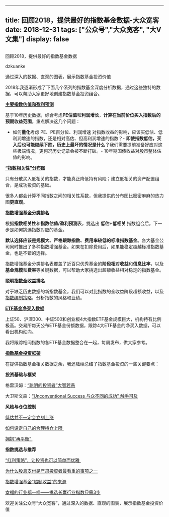 
---
title:   回顾2018，提供最好的指数基金数据-大众宽客
date: 2018-12-31
tags: ["公众号","大众宽客", "大V文集"]
display: false
---


## 



回顾2018，提供最好的指数基金数据




dzkuanke




通过深入的数据、直观的图表，展示指数基金投资价值


2018年我逐渐形成了下面几个系列的指数基金深度分析数据<h-char unicode="ff0c" class="biaodian cjk bd-end bd-cop bd-hangable bd-jiya"><h-inner>，</h-inner></h-char>通过这些独特的数据<h-char unicode="ff0c" class="biaodian cjk bd-end bd-cop bd-hangable bd-jiya"><h-inner>，</h-inner></h-char>可以帮助大家更好地创建指数基金投资组合<h-char unicode="3002" class="biaodian cjk bd-end bd-cop bd-hangable bd-jiya"><h-inner>。</h-inner></h-char>

<h-char unicode="3002" class="biaodian cjk bd-end bd-cop bd-hangable bd-jiya"><h-inner></h-inner></h-char>

[**主要指数估值和盈利预测**](http://mp.weixin.qq.com/s?__biz=MzAwMTc1MDcwNw==&amp;mid=2648273724&amp;idx=1&amp;sn=7834e81cc9d035947f2e2f3a689a27ab&amp;chksm=82f930e0b58eb9f6b79508b42edb0572f5e27c436ac7ee44539e38b9ff4dbaf58b1b16ef0af0&amp;scene=21#wechat_redirect)

基于10年历史数据<h-char unicode="ff0c" class="biaodian cjk bd-end bd-cop bd-hangable bd-jiya"><h-inner>，</h-inner></h-char>综合考虑**PE估值**和**利润增长**<h-char unicode="ff0c" class="biaodian cjk bd-end bd-cop bd-hangable bd-jiya"><h-inner>，</h-inner></h-char>**计算在当前价位买入指数后的预期收益范围**<h-char unicode="3002" class="biaodian cjk bd-end bd-cop bd-hangable bd-jiya"><h-inner>。</h-inner></h-char>重点解决这几个问题<h-char unicode="ff1a" class="biaodian cjk bd-end bd-jiya">：</h-char>
- 如何**量化**考虑 PE<h-char unicode="3001" class="biaodian cjk bd-end bd-cop bd-hangable bd-jiya"><h-inner>、</h-inner></h-char>PE百分位<h-char unicode="3001" class="biaodian cjk bd-end bd-cop bd-hangable bd-jiya"><h-inner>、</h-inner></h-char>利润增速 对指数收益的影响<h-char unicode="ff0c" class="biaodian cjk bd-end bd-cop bd-hangable bd-jiya"><h-inner>，</h-inner></h-char>应该买低估<h-char unicode="3001" class="biaodian cjk bd-end bd-cop bd-hangable bd-jiya"><h-inner>、</h-inner></h-char>低利润增速的指数<h-char unicode="ff0c" class="biaodian cjk bd-end bd-cop bd-hangable bd-jiya"><h-inner>，</h-inner></h-char>还是相对高估<h-char unicode="3001" class="biaodian cjk bd-end bd-cop bd-hangable bd-jiya"><h-inner>、</h-inner></h-char>但高利润增速的指数<h-char unicode="ff1f" class="biaodian cjk bd-end bd-jiya">？</h-char>- **即使指数低估**<h-char unicode="ff0c" class="biaodian cjk bd-end bd-cop bd-hangable bd-jiya"><h-inner>**，**</h-inner></h-char>**买入后也可能继续下跌**<h-char unicode="ff0c" class="biaodian cjk bd-end bd-cop bd-hangable bd-jiya"><h-inner>**，**</h-inner></h-char>**历史上最坏的情况是什么**<h-char unicode="ff1f" class="biaodian cjk bd-end bd-jiya"><h-inner>**？**</h-inner></h-char>我们需要提前准备好应对这些极端情况<h-char unicode="ff0c" class="biaodian cjk bd-end bd-cop bd-hangable bd-jiya"><h-inner>，</h-inner></h-char>更何况历史记录会被不断打破<h-char unicode="3002" class="biaodian cjk bd-end bd-cop bd-hangable bd-jiya"><h-inner>。</h-inner></h-char>- 10年期国债收益对股市整体估值的影响<h-char unicode="3002" class="biaodian cjk bd-end bd-cop bd-hangable bd-jiya"><h-inner>。</h-inner></h-char>


<h-char unicode="201c" class="biaodian cjk bd-open punct"></h-char><h-char unicode="201c" class="biaodian cjk bd-open punct">[**“**](http://mp.weixin.qq.com/s?__biz=MzAwMTc1MDcwNw==&amp;mid=2648273755&amp;idx=3&amp;sn=4aaf622fc058b12c92f1b32a69d39a28&amp;chksm=82f93087b58eb991f1c2858ab0aee9b7240e6d0f2d3519b6c42d321775649fdcaf5ca4966082&amp;scene=21#wechat_redirect)</h-char>[**指数相关性**](http://mp.weixin.qq.com/s?__biz=MzAwMTc1MDcwNw==&amp;mid=2648273755&amp;idx=3&amp;sn=4aaf622fc058b12c92f1b32a69d39a28&amp;chksm=82f93087b58eb991f1c2858ab0aee9b7240e6d0f2d3519b6c42d321775649fdcaf5ca4966082&amp;scene=21#wechat_redirect)<h-char unicode="201d" class="biaodian cjk bd-close bd-end punct">[**”**](http://mp.weixin.qq.com/s?__biz=MzAwMTc1MDcwNw==&amp;mid=2648273755&amp;idx=3&amp;sn=4aaf622fc058b12c92f1b32a69d39a28&amp;chksm=82f93087b58eb991f1c2858ab0aee9b7240e6d0f2d3519b6c42d321775649fdcaf5ca4966082&amp;scene=21#wechat_redirect)</h-char>[**分布图**](http://mp.weixin.qq.com/s?__biz=MzAwMTc1MDcwNw==&amp;mid=2648273755&amp;idx=3&amp;sn=4aaf622fc058b12c92f1b32a69d39a28&amp;chksm=82f93087b58eb991f1c2858ab0aee9b7240e6d0f2d3519b6c42d321775649fdcaf5ca4966082&amp;scene=21#wechat_redirect)

只有分散买入低相关的指数<h-char unicode="ff0c" class="biaodian cjk bd-end bd-cop bd-hangable bd-jiya"><h-inner>，</h-inner></h-char>才能真正降低持有风险<h-char unicode="ff1b" class="biaodian cjk bd-end bd-jiya">；</h-char>建立低相关的资产配置组合<h-char unicode="ff0c" class="biaodian cjk bd-end bd-cop bd-hangable bd-jiya"><h-inner>，</h-inner></h-char>是成功投资的基础<h-char unicode="3002" class="biaodian cjk bd-end bd-cop bd-hangable bd-jiya"><h-inner>。</h-inner></h-char>

<h-char unicode="3002" class="biaodian cjk bd-end bd-cop bd-hangable bd-jiya"><h-inner></h-inner></h-char>

很多人都会计算不同指数之间的相关性系数<h-char unicode="ff0c" class="biaodian cjk bd-end bd-cop bd-hangable bd-jiya"><h-inner>，</h-inner></h-char>但我提供的分布图比密密麻麻的热力图**更直观**<h-char unicode="3002" class="biaodian cjk bd-end bd-cop bd-hangable bd-jiya"><h-inner>。</h-inner></h-char>



[**指数增强基金分类排名**](http://mp.weixin.qq.com/s?__biz=MzAwMTc1MDcwNw==&amp;mid=2648273755&amp;idx=1&amp;sn=b6a22a4b5022ed30c48d36acae8565ed&amp;chksm=82f93087b58eb991dbeb45d606797e0cc1fa3cd1344654fac8166538c011730b909fdabc262c&amp;scene=21#wechat_redirect)

根据**指数相关性**和**指数估值/盈利预测**表<h-char unicode="ff0c" class="biaodian cjk bd-end bd-cop bd-hangable bd-jiya"><h-inner>，</h-inner></h-char>挑选出&nbsp;**低估+低相关**&nbsp;指数组合后<h-char unicode="ff0c" class="biaodian cjk bd-end bd-cop bd-hangable bd-jiya"><h-inner>，</h-inner></h-char>下一步是如何挑选指数对应的基金<h-char unicode="3002" class="biaodian cjk bd-end bd-cop bd-hangable bd-jiya"><h-inner>。</h-inner></h-char>

<h-char unicode="3002" class="biaodian cjk bd-end bd-cop bd-hangable bd-jiya"><h-inner></h-inner></h-char>

**默认选择应该是规模大**<h-char unicode="3001" class="biaodian cjk bd-end bd-cop bd-hangable bd-jiya"><h-inner>**、**</h-inner></h-char>**严格跟踪指数**<h-char unicode="3001" class="biaodian cjk bd-end bd-cop bd-hangable bd-jiya"><h-inner>**、**</h-inner></h-char>**费用率较低的标准指数基金**<h-char unicode="3002" class="biaodian cjk bd-end bd-cop bd-hangable bd-jiya"><h-inner>。</h-inner></h-char>各大基金公司同时推出了多种指数增强基金<h-char unicode="3002" class="biaodian cjk bd-end bd-cop bd-hangable bd-jiya"><h-inner>。</h-inner></h-char>如果在扣除费用后<h-char unicode="ff0c" class="biaodian cjk bd-end bd-cop bd-hangable bd-jiya"><h-inner>，</h-inner></h-char>如果能稳定超越标准指数基金<h-char unicode="ff0c" class="biaodian cjk bd-end bd-cop bd-hangable bd-jiya"><h-inner>，</h-inner></h-char>也是不错的选择<h-char unicode="3002" class="biaodian cjk bd-end bd-cop bd-hangable bd-jiya"><h-inner>。</h-inner></h-char>

<h-char unicode="3002" class="biaodian cjk bd-end bd-cop bd-hangable bd-jiya"><h-inner></h-inner></h-char>

指数增强基金分类排名表覆盖了近百只优秀基金的**阶段相对收益**和**信息比率**<h-char unicode="ff0c" class="biaodian cjk bd-end bd-cop bd-hangable bd-jiya"><h-inner>，</h-inner></h-char>以及**基金规模**和**费率**等关键数据，可以帮助大家挑选出超额收益相对稳定的指数基金<h-char unicode="3002" class="biaodian cjk bd-end bd-cop bd-hangable bd-jiya"><h-inner>。</h-inner></h-char>



[**聪明指数全收益排名**](http://mp.weixin.qq.com/s?__biz=MzAwMTc1MDcwNw==&amp;mid=2648273755&amp;idx=2&amp;sn=70fd69395e7f40d582826e31b992f022&amp;chksm=82f93087b58eb991bc9e2fc9e16513caaabc5c0bd89301b0b31ec257f20d50a2d41c0682a833&amp;scene=21#wechat_redirect)

对于缺乏历史数据的新指数基金<h-char unicode="ff0c" class="biaodian cjk bd-end bd-cop bd-hangable bd-jiya"><h-inner>，</h-inner></h-char>我们可以对比指数的全收益阶段超额收益<h-char unicode="ff0c" class="biaodian cjk bd-end bd-cop bd-hangable bd-jiya"><h-inner>，</h-inner></h-char>以及[指数编制策略](https://mp.weixin.qq.com/s?__biz=MzAwMTc1MDcwNw==&amp;mid=2648273685&amp;idx=2&amp;sn=f53962603c488c41c1a764252eaa1ff9&amp;scene=21#wechat_redirect)<h-char unicode="ff0c" class="biaodian cjk bd-end bd-cop bd-hangable bd-jiya"><h-inner>，</h-inner></h-char>分析指数的风格和业绩<h-char unicode="3002" class="biaodian cjk bd-end bd-cop bd-hangable bd-jiya"><h-inner>。</h-inner></h-char>



[**ETF基金净买入数据**](http://mp.weixin.qq.com/s?__biz=MzAwMTc1MDcwNw==&amp;mid=2648273696&amp;idx=1&amp;sn=fba4339f9498e6285a110e6cf955513c&amp;chksm=82f930fcb58eb9ea323de870cf43568d34adafd2b3461487a17e14a2e89a6030d1fcf984ed44&amp;scene=21#wechat_redirect)

上证50<h-char unicode="3001" class="biaodian cjk bd-end bd-cop bd-hangable bd-jiya"><h-inner>、</h-inner></h-char>沪深300<h-char unicode="3001" class="biaodian cjk bd-end bd-cop bd-hangable bd-jiya"><h-inner>、</h-inner></h-char>中证500和创业板4大指数ETF基金规模巨大<h-char unicode="ff0c" class="biaodian cjk bd-end bd-cop bd-hangable bd-jiya"><h-inner>，</h-inner></h-char>机构持有比例极高<h-char unicode="3002" class="biaodian cjk bd-end bd-cop bd-hangable bd-jiya"><h-inner>。</h-inner></h-char>交易所每天公布ETF基金份额数据<h-char unicode="ff0c" class="biaodian cjk bd-end bd-cop bd-hangable bd-jiya"><h-inner>，</h-inner></h-char>跟踪4大ETF基金的净买入数据<h-char unicode="ff0c" class="biaodian cjk bd-end bd-cop bd-hangable bd-jiya"><h-inner>，</h-inner></h-char>可以看出机构动向<h-char unicode="3002" class="biaodian cjk bd-end bd-cop bd-hangable bd-jiya"><h-inner>。</h-inner></h-char>

<h-char unicode="3002" class="biaodian cjk bd-end bd-cop bd-hangable bd-jiya"><h-inner></h-inner></h-char>

我将跟踪相同指数的各ETF基金数据整合在一起<h-char unicode="ff0c" class="biaodian cjk bd-end bd-cop bd-hangable bd-jiya"><h-inner>，</h-inner></h-char>每周发布<h-char unicode="ff0c" class="biaodian cjk bd-end bd-cop bd-hangable bd-jiya"><h-inner>，</h-inner></h-char>供大家参考<h-char unicode="3002" class="biaodian cjk bd-end bd-cop bd-hangable bd-jiya"><h-inner>。</h-inner></h-char>



[**指数基金投资框架**](http://mp.weixin.qq.com/s?__biz=MzAwMTc1MDcwNw==&amp;mid=2648273120&amp;idx=1&amp;sn=4966cf6e399ae890908ad8d5aea65b82&amp;chksm=82f9333cb58eba2af347d359dd9514583fab1c419362b17cd01ed8f2e5ad8375ecb0ef4eab33&amp;scene=21#wechat_redirect)

在提供指数基金相关数据之余<h-char unicode="ff0c" class="biaodian cjk bd-end bd-cop bd-hangable bd-jiya"><h-inner>，</h-inner></h-char>我还陆续总结了指数基金投资的一些关键要点<h-char unicode="ff1a" class="biaodian cjk bd-end bd-jiya">：</h-char>

<h-char unicode="ff1a" class="biaodian cjk bd-end bd-jiya"></h-char>

**投资基础与框架**

格雷汉姆<h-char unicode="ff1a" class="biaodian cjk bd-end bd-jiya">：</h-char>[<h-char unicode="201c" class="biaodian cjk bd-open punct">“</h-char>聪明的投资者<h-char unicode="201d" class="biaodian cjk bd-close bd-end punct">”</h-char>大智若愚](https://mp.weixin.qq.com/s?__biz=MzAwMTc1MDcwNw==&amp;mid=2648273008&amp;idx=1&amp;sn=1986e188daec22378d05243c9970483c&amp;scene=21#wechat_redirect)

大卫斯文森<h-char unicode="ff1a" class="biaodian cjk bd-end bd-jiya">：</h-char>[<h-char unicode="201c" class="biaodian cjk bd-open punct">“</h-char>Unconventional&nbsp;Success&nbsp;与众不同的成功<h-char unicode="201d" class="biaodian cjk bd-close bd-end punct">”</h-char>&nbsp;触手可及](https://mp.weixin.qq.com/s?__biz=MzAwMTc1MDcwNw==&amp;mid=2648273011&amp;idx=1&amp;sn=e22705a245e90fb6e42877456523cdcd&amp;scene=21#wechat_redirect)



**风险与仓位控制**

[低估并不一定会立刻上涨](http://mp.weixin.qq.com/s?__biz=MzAwMTc1MDcwNw==&amp;mid=2648272785&amp;idx=1&amp;sn=9d714f0b5ff155d37941bac5e3bd5ae2&amp;chksm=82f92c4db58ea55bd7466b6630b06154a4732053fd8c5ef953f51d77bef4920c4620eb713c68&amp;scene=21#wechat_redirect)

[如何设定自己的合理持仓上限&nbsp;](https://mp.weixin.qq.com/s?__biz=MzAwMTc1MDcwNw==&amp;mid=2648272839&amp;idx=1&amp;sn=1a5a3ef8d64854d2295ab552eb46bee2&amp;scene=21#wechat_redirect)

[拥抱](http://mp.weixin.qq.com/s?__biz=MzAwMTc1MDcwNw==&amp;mid=2648273055&amp;idx=1&amp;sn=761f295c0870ddd150f9871a5f5a9c99&amp;chksm=82f93343b58eba555721005feded2a38e14d8df49ff048909f5b15d24e0b733a2f363a264b17&amp;scene=21#wechat_redirect)<h-char unicode="201c" class="biaodian cjk bd-open punct">[“](http://mp.weixin.qq.com/s?__biz=MzAwMTc1MDcwNw==&amp;mid=2648273055&amp;idx=1&amp;sn=761f295c0870ddd150f9871a5f5a9c99&amp;chksm=82f93343b58eba555721005feded2a38e14d8df49ff048909f5b15d24e0b733a2f363a264b17&amp;scene=21#wechat_redirect)</h-char>[再平衡](http://mp.weixin.qq.com/s?__biz=MzAwMTc1MDcwNw==&amp;mid=2648273055&amp;idx=1&amp;sn=761f295c0870ddd150f9871a5f5a9c99&amp;chksm=82f93343b58eba555721005feded2a38e14d8df49ff048909f5b15d24e0b733a2f363a264b17&amp;scene=21#wechat_redirect)<h-char unicode="201d" class="biaodian cjk bd-close bd-end punct">[”](http://mp.weixin.qq.com/s?__biz=MzAwMTc1MDcwNw==&amp;mid=2648273055&amp;idx=1&amp;sn=761f295c0870ddd150f9871a5f5a9c99&amp;chksm=82f93343b58eba555721005feded2a38e14d8df49ff048909f5b15d24e0b733a2f363a264b17&amp;scene=21#wechat_redirect)</h-char>[&nbsp;](http://mp.weixin.qq.com/s?__biz=MzAwMTc1MDcwNw==&amp;mid=2648273055&amp;idx=1&amp;sn=761f295c0870ddd150f9871a5f5a9c99&amp;chksm=82f93343b58eba555721005feded2a38e14d8df49ff048909f5b15d24e0b733a2f363a264b17&amp;scene=21#wechat_redirect)



**指数挑选与推荐**

[<h-char unicode="201c" class="biaodian cjk bd-open punct">“</h-char>红利策略<h-char unicode="201d" class="biaodian cjk bd-close bd-end punct">”</h-char><h-char unicode="ff0c" class="biaodian cjk bd-end bd-cop bd-hangable bd-jiya"><h-inner>，</h-inner></h-char>让投资也可以简单而优雅&nbsp;](https://mp.weixin.qq.com/s?__biz=MzAwMTc1MDcwNw==&amp;mid=2648272962&amp;idx=1&amp;sn=2d34bdfc8e1ae77d6cae4e9ecd258aa5&amp;scene=21#wechat_redirect)

[为什么股息支付是严肃投资者最看重的事项之一](https://mp.weixin.qq.com/s?__biz=MzAwMTc1MDcwNw==&amp;mid=2648273064&amp;idx=1&amp;sn=0827e4736b68f73ad00583a8916115a9&amp;scene=21#wechat_redirect)

[指数增强基金](http://mp.weixin.qq.com/s?__biz=MzAwMTc1MDcwNw==&amp;mid=2648272968&amp;idx=1&amp;sn=598917da4403d77210aa3b1a460658e4&amp;chksm=82f93394b58eba82c9a7cb228c22c656fe88c5203ff149473f9edd2d4127e44df65f5bdb146b&amp;scene=21#wechat_redirect)<h-char unicode="201d" class="biaodian cjk bd-close bd-end punct">[”](http://mp.weixin.qq.com/s?__biz=MzAwMTc1MDcwNw==&amp;mid=2648272968&amp;idx=1&amp;sn=598917da4403d77210aa3b1a460658e4&amp;chksm=82f93394b58eba82c9a7cb228c22c656fe88c5203ff149473f9edd2d4127e44df65f5bdb146b&amp;scene=21#wechat_redirect)</h-char>[超额收益](http://mp.weixin.qq.com/s?__biz=MzAwMTc1MDcwNw==&amp;mid=2648272968&amp;idx=1&amp;sn=598917da4403d77210aa3b1a460658e4&amp;chksm=82f93394b58eba82c9a7cb228c22c656fe88c5203ff149473f9edd2d4127e44df65f5bdb146b&amp;scene=21#wechat_redirect)<h-char unicode="201c" class="biaodian cjk bd-open punct">[“](http://mp.weixin.qq.com/s?__biz=MzAwMTc1MDcwNw==&amp;mid=2648272968&amp;idx=1&amp;sn=598917da4403d77210aa3b1a460658e4&amp;chksm=82f93394b58eba82c9a7cb228c22c656fe88c5203ff149473f9edd2d4127e44df65f5bdb146b&amp;scene=21#wechat_redirect)</h-char>[的来源](http://mp.weixin.qq.com/s?__biz=MzAwMTc1MDcwNw==&amp;mid=2648272968&amp;idx=1&amp;sn=598917da4403d77210aa3b1a460658e4&amp;chksm=82f93394b58eba82c9a7cb228c22c656fe88c5203ff149473f9edd2d4127e44df65f5bdb146b&amp;scene=21#wechat_redirect)

[幸福的行业都一样](http://mp.weixin.qq.com/s?__biz=MzAwMTc1MDcwNw==&amp;mid=2648273097&amp;idx=1&amp;sn=2f957b81f3a7e74bc0c5ee9c00f5c027&amp;chksm=82f93315b58eba03bdd47cad22bda4c984a9762246dbcad1682d68578a21f5a574b80f1b11d7&amp;scene=21#wechat_redirect)<h-char unicode="2014" class="biaodian cjk bd-liga bd-jiya"><h-inner>[——](http://mp.weixin.qq.com/s?__biz=MzAwMTc1MDcwNw==&amp;mid=2648273097&amp;idx=1&amp;sn=2f957b81f3a7e74bc0c5ee9c00f5c027&amp;chksm=82f93315b58eba03bdd47cad22bda4c984a9762246dbcad1682d68578a21f5a574b80f1b11d7&amp;scene=21#wechat_redirect)</h-inner></h-char>[挑选长赢行业指数只需3步](http://mp.weixin.qq.com/s?__biz=MzAwMTc1MDcwNw==&amp;mid=2648273097&amp;idx=1&amp;sn=2f957b81f3a7e74bc0c5ee9c00f5c027&amp;chksm=82f93315b58eba03bdd47cad22bda4c984a9762246dbcad1682d68578a21f5a574b80f1b11d7&amp;scene=21#wechat_redirect)





欢迎关注公众号<h-char unicode="201c" class="biaodian cjk bd-open punct">“</h-char>大众宽客<h-char unicode="201d" class="biaodian cjk bd-close bd-end punct">”</h-char><h-char unicode="ff0c" class="biaodian cjk bd-end bd-cop bd-hangable bd-jiya"><h-inner>，</h-inner></h-char>通过深入的数据<h-char unicode="3001" class="biaodian cjk bd-end bd-cop bd-hangable bd-jiya"><h-inner>、</h-inner></h-char>直观的图表<h-char unicode="ff0c" class="biaodian cjk bd-end bd-cop bd-hangable bd-jiya"><h-inner>，</h-inner></h-char>展示指数基金投资价值









